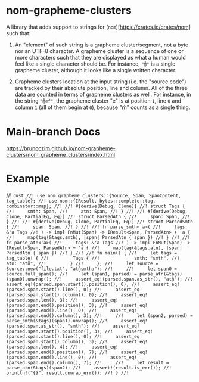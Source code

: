 # nom-grapheme-clusters

A library that adds support to strings for (`nom`)[https://crates.io/crates/nom]
such that:

1. An "element" of such string is a grapheme cluster/segment, not a byte nor an
    UTF-8 character. A grapheme cluster is a sequence of one or more characters
    such that they are displayed as what a human would feel like a single
    character should be. For instance, `"m̤̊"` is a single grapheme cluster,
    although it looks like a single written character.

2. Grapheme clusters location at the input string (i.e. the "source code") are
    tracked by their absolute position, line and column. All of the three data
    are counted in terms of grapheme clusters as well. For instance, in the
    string `"m̤̊ef"`, the grapheme cluster "e" is at position `1`, line `0` and
    column `1` (all of them begin at `0`), because "m̤̊" counts as a single thing.

# Main-branch Docs

https://brunoczim.github.io/nom-grapheme-clusters/nom_grapheme_clusters/index.html

# Example
//! ```rust
//! use nom_grapheme_clusters::{Source, Span, SpanContent, tag_table};
//! use nom::{IResult, bytes::complete::tag, combinator::map};
//!
//! #[derive(Debug, Clone)]
//! struct Tags {
//!     smth: Span,
//!     atn: Span,
//! }
//!
//! #[derive(Debug, Clone, PartialEq, Eq)]
//! struct ParsedAtn {
//!     span: Span,
//! }
//!
//! #[derive(Debug, Clone, PartialEq, Eq)]
//! struct ParsedSmth {
//!     span: Span,
//! }
//!
//! fn parse_smth<'a>(
//!     tags: &'a Tags
//! ) -> impl FnMut(Span) -> IResult<Span, ParsedAtn> + 'a {
//!     map(tag(&tags.smth), |span| ParsedAtn { span })
//! }
//!
//! fn parse_atn<'a>(
//!     tags: &'a Tags
//! ) -> impl FnMut(Span) -> IResult<Span, ParsedAtn> + 'a {
//!     map(tag(&tags.atn), |span| ParsedAtn { span })
//! }
//!
//! fn main() {
//!     let tags = tag_table! {
//!         Tags {
//!             smth: "smth",
//!             atn: "atn̩̊",
//!         }
//!     };
//!     let source = Source::new("file.txt", "atn̩̊smtha");
//!    
//!     let span0 = source.full_span();
//!     let (span1, parsed) = parse_atn(&tags)(span0).unwrap();
//!     assert_eq!(parsed.span.as_str(), "atn̩̊");
//!     assert_eq!(parsed.span.start().position(), 0);
//!     assert_eq!(parsed.span.start().line(), 0);
//!     assert_eq!(parsed.span.start().column(), 0);
//!     assert_eq!(parsed.span.len(), 3);
//!     assert_eq!(parsed.span.end().position(), 3);
//!     assert_eq!(parsed.span.end().line(), 0);
//!     assert_eq!(parsed.span.end().column(), 3);
//!    
//!     let (span2, parsed) = parse_smth(&tags)(span1).unwrap();
//!     assert_eq!(parsed.span.as_str(), "smth");
//!     assert_eq!(parsed.span.start().position(), 3);
//!     assert_eq!(parsed.span.start().line(), 0);
//!     assert_eq!(parsed.span.start().column(), 3);
//!     assert_eq!(parsed.span.len(), 4);
//!     assert_eq!(parsed.span.end().position(), 7);
//!     assert_eq!(parsed.span.end().line(), 0);
//!     assert_eq!(parsed.span.end().column(), 7);
//!    
//!     let result = parse_atn(&tags)(span2);
//!     assert!(result.is_err());
//!     println!("{}", result.unwrap_err());
//! }
//! ```

